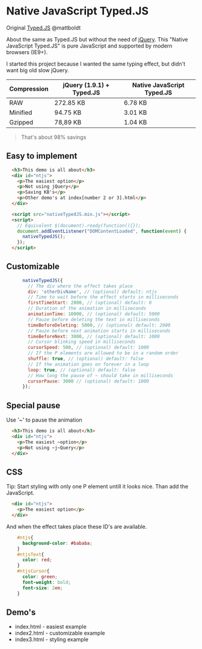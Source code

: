 # Native JavaScript Typed.JS
Original [Typed.JS](https://github.com/mattboldt/typed.js/) @mattboldt

About the same as Typed.JS but without the need of [jQuery](https://jquery.com/). This "Native JavaScript Typed.JS" is pure JavaScript and supported by modern browsers (IE9+).

I started this project because I wanted the same typing effect, but didn't want big old slow jQuery.

| Compression | jQuery (1.9.1) + Typed.JS | Native JavaScript Typed.JS |
| ---         | ---                       | ---                        |
| RAW         | 272.85 KB                 | 6.78 KB                    |
| Minified    | 94.75 KB                  | 3.01 KB                    |
| Gzipped     | 78,89 KB                  | 1.04 KB                    |

> That's about 98% savings

Easy to implement
---
~~~ html
  <h3>This demo is all about</h3>
  <div id="ntjs">
    <p>The easiest option</p>
    <p>Not using jQuery</p>
    <p>Saving KB's</p>
    <p>Other demo's at index[number 2 or 3].html</p>
  </div>

  <script src="nativeTypedJS.min.js"></script>
  <script>
    // Equivalent $(document).ready(function(){});
    document.addEventListener("DOMContentLoaded", function(event) {
      nativeTypedJS();
    });
  </script>
~~~

Customizable
---
~~~ javascript
      nativeTypedJS({
      	// The div where the effect takes place
        div: 'otherDivName', // (optional) default: ntjs
        // Time to wait before the effect starts in milliseconds
        firstTimeStart: 2000, // (optional) default: 0
        // Duration of the animation in milliseconds
        animationTime: 10000, // (optional) default: 5000
        // Pauze before deleting the text in milliseconds
        timeBeforeDeleting: 5000, // (optional) default: 2000
        // Pauze before next animation starts in milliseconds
        timeBeforeNext: 3000, // (optional) default: 1000
        // Cursor blinking speed in milliseconds
        cursorSpeed: 500, // (optional) default: 1000
        // If the P elements are allowed to be in a random order
        shuffle: true, // (optional) default: false
        // If the animation goes on forever in a loop
        loop: true, // (optional) default: false
        // How long the pause of ~ should take in milliseconds
        cursorPause: 3000 // (optional) default: 1000
      });
~~~

Special pause
---
Use '~' to pause the animation
~~~ html
  <h3>This demo is all about</h3>
  <div id="ntjs">
    <p>The easiest ~option</p>
    <p>Not using ~j~Query</p>
  </div>
~~~

CSS
---
Tip: Start styling with only one P element untill it looks nice. Than add the JavaScript.
~~~ html
  <div id="ntjs">
    <p>The easiest option</p>
  </div>
~~~

And when the effect takes place these ID's are available.
~~~ css
    #ntjs{
      background-color: #bababa;
    }
    #ntjsText{
      color: red;
    }
    #ntjsCursor{
      color: green;
      font-weight: bold;
      font-size: 2em;
    }
~~~
Demo's
---
* index.html - easiest example
* index2.html - customizable example
* index3.html - styling example
